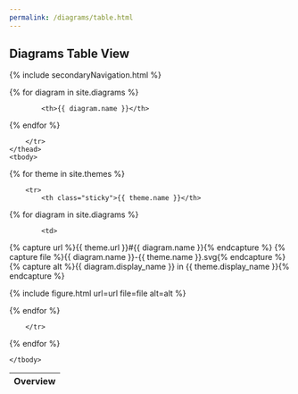 ```yaml
---
permalink: /diagrams/table.html
---
```

## Diagrams Table View

{% include secondaryNavigation.html %}

<table>
    <thead class="sticky">
        <tr>
            <th>Overview</th>

{% for diagram in site.diagrams %}

            <th>{{ diagram.name }}</th>

{% endfor %}

        </tr>
    </thead>
    <tbody>

{% for theme in site.themes %}

        <tr>
            <th class="sticky">{{ theme.name }}</th>

{% for diagram in site.diagrams %}


            <td>
{% capture url %}{{ theme.url }}#{{ diagram.name }}{% endcapture %}
{% capture file %}{{ diagram.name }}-{{ theme.name }}.svg{% endcapture %}
{% capture alt %}{{ diagram.display_name }} in {{ theme.display_name }}{% endcapture %}

{% include figure.html url=url file=file alt=alt %}
            </td>

{% endfor %}

        </tr>

{% endfor %}

    </tbody>
</table>
